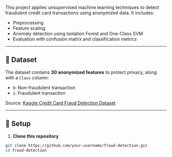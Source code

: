 This project applies unsupervised machine learning techniques to detect fraudulent credit card transactions using anonymized data. It includes:
- Preprocessing
- Feature scaling
- Anomaly detection using Isolation Forest and One-Class SVM
- Evaluation with confusion matrix and classification metrics

---

## 📁 Dataset

The dataset contains **30 anonymized features** to protect privacy, along with a `Class` column:
- `0`: Non-fraudulent transaction
- `1`: Fraudulent transaction

Source: [Kaggle Credit Card Fraud Detection Dataset](https://www.kaggle.com/datasets/mlg-ulb/creditcardfraud)

---

## 🔧 Setup

1. **Clone this repository**  
```bash
git clone https://github.com/your-username/fraud-detection.git
cd fraud-detection
